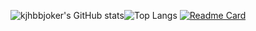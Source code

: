 
![kjhbbjoker's GitHub stats](https://github-readme-stats.vercel.app/api?username=kjhbbjoker&show_icons=true&theme=onedark)![Top Langs](https://github-readme-stats.vercel.app/api/top-langs/?username=kjhbbjoker&layout=compact&&show_icons=true&theme=onedark)
[![Readme Card](https://github.com/kjhbbjoker/Clone_Backend/?username=kjhbbjoker&repo=https://github.com/kjhbbjoker/Clone_Backend)](https://github.com/kjhbbjoker/Clone_Backend)
<!--
**kjhbbjoker/kjhbbjoker** is a ✨ _special_ ✨ repository because its `README.md` (this file) appears on your GitHub profile.

Here are some ideas to get you started:

- 🔭 I’m currently working on ...
- 🌱 I’m currently learning ...
- 👯 I’m looking to collaborate on ...
- 🤔 I’m looking for help with ...
- 💬 Ask me about ...
- 📫 How to reach me: ...
- 😄 Pronouns: ...
- ⚡ Fun fact: ...
-->
